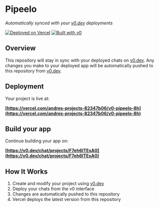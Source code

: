 # Pipeelo

*Automatically synced with your [v0.dev](https://v0.dev) deployments*

[![Deployed on Vercel](https://img.shields.io/badge/Deployed%20on-Vercel-black?style=for-the-badge&logo=vercel)](https://vercel.com/andres-projects-82347b06/v0-pipeelo-8h)
[![Built with v0](https://img.shields.io/badge/Built%20with-v0.dev-black?style=for-the-badge)](https://v0.dev/chat/projects/F7eh6ITEsA0)

## Overview

This repository will stay in sync with your deployed chats on [v0.dev](https://v0.dev).
Any changes you make to your deployed app will be automatically pushed to this repository from [v0.dev](https://v0.dev).

## Deployment

Your project is live at:

**[https://vercel.com/andres-projects-82347b06/v0-pipeelo-8h](https://vercel.com/andres-projects-82347b06/v0-pipeelo-8h)**

## Build your app

Continue building your app on:

**[https://v0.dev/chat/projects/F7eh6ITEsA0](https://v0.dev/chat/projects/F7eh6ITEsA0)**

## How It Works

1. Create and modify your project using [v0.dev](https://v0.dev)
2. Deploy your chats from the v0 interface
3. Changes are automatically pushed to this repository
4. Vercel deploys the latest version from this repository
